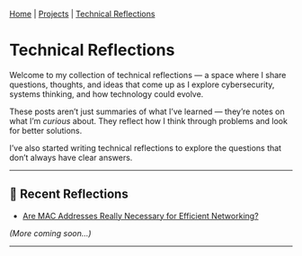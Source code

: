 [Home](index.md) | [Projects](projects.md) | [Technical Reflections](technical-reflections.md)


# Technical Reflections

Welcome to my collection of technical reflections — a space where I share questions, thoughts, and ideas that come up as I explore cybersecurity, systems thinking, and how technology could evolve.

These posts aren’t just summaries of what I’ve learned — they’re notes on what I’m *curious* about. They reflect how I think through problems and look for better solutions.

I’ve also started writing technical reflections to explore the questions that don’t always have clear answers.

---

## 📌 Recent Reflections

- [Are MAC Addresses Really Necessary for Efficient Networking?](mac-addresses.md)

*(More coming soon...)*

---
